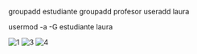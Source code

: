 
groupadd estudiante
groupadd profesor
useradd  laura 

usermod -a -G estudiante laura


![1](https://user-images.githubusercontent.com/91298191/159828632-a7c3ae97-d445-4029-a3c4-508653d05394.png)
![3](https://user-images.githubusercontent.com/91298191/160217421-4c9d9d32-d4e0-47a6-ac59-ef9beb05ece1.png)
![4](https://user-images.githubusercontent.com/91298191/160218095-beba2ba4-9c32-4ddf-bfca-f62791f2b6c2.png)
